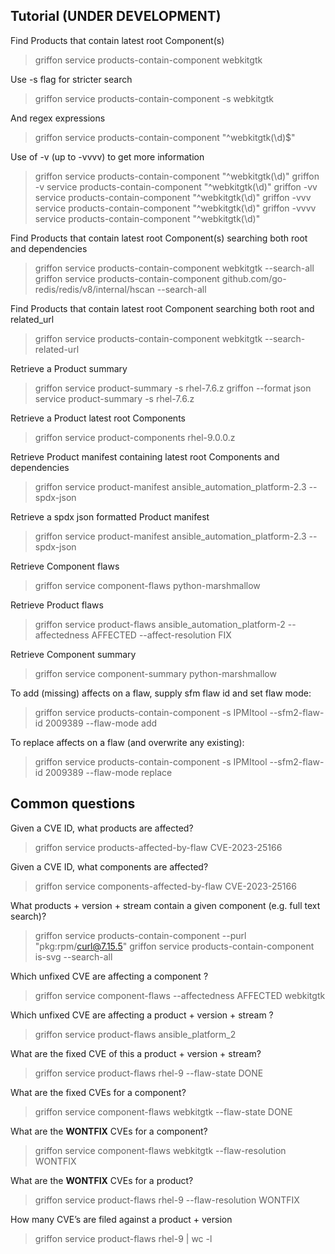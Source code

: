 ## Tutorial (UNDER DEVELOPMENT)

Find Products that contain latest root Component(s)  
> griffon service products-contain-component webkitgtk

Use -s flag for stricter search
> griffon service products-contain-component -s webkitgtk

And regex expressions
> griffon service products-contain-component "^webkitgtk(\d)$"

Use of -v (up to -vvvv) to get more information
> griffon service products-contain-component "^webkitgtk(\d)"
> griffon -v service products-contain-component "^webkitgtk(\d)"
> griffon -vv service products-contain-component "^webkitgtk(\d)"
> griffon -vvv service products-contain-component "^webkitgtk(\d)"
> griffon -vvvv service products-contain-component "^webkitgtk(\d)"

Find Products that contain latest root Component(s) searching both root and dependencies
> griffon service products-contain-component webkitgtk --search-all
> griffon service products-contain-component github.com/go-redis/redis/v8/internal/hscan --search-all      

Find Products that contain latest root Component searching both root and related_url
> griffon service products-contain-component webkitgtk --search-related-url

Retrieve a Product summary
> griffon service product-summary -s rhel-7.6.z
> griffon --format json service product-summary -s rhel-7.6.z

Retrieve a Product latest root Components
> griffon service product-components rhel-9.0.0.z

Retrieve Product manifest containing latest root Components and dependencies
> griffon service product-manifest ansible_automation_platform-2.3 --spdx-json

Retrieve a spdx json formatted Product manifest
> griffon service product-manifest ansible_automation_platform-2.3 --spdx-json

Retrieve Component flaws
> griffon service component-flaws python-marshmallow 

Retrieve Product flaws
> griffon service product-flaws ansible_automation_platform-2 --affectedness AFFECTED --affect-resolution FIX

Retrieve Component summary
> griffon service component-summary python-marshmallow 

To add (missing) affects on a flaw, supply sfm flaw id and set flaw mode:

> griffon service products-contain-component -s IPMItool --sfm2-flaw-id 2009389 --flaw-mode add
 
To replace affects on a flaw (and overwrite any existing):

> griffon service products-contain-component -s IPMItool --sfm2-flaw-id 2009389 --flaw-mode replace

## Common questions

Given a CVE ID, what products are affected?
> griffon service products-affected-by-flaw CVE-2023-25166    

Given a CVE ID, what components are affected?
> griffon service components-affected-by-flaw CVE-2023-25166 

What products + version + stream contain a given component (e.g. full
text search)?
> griffon service products-contain-component --purl "pkg:rpm/curl@7.15.5"
> griffon service products-contain-component is-svg --search-all

Which unfixed CVE are affecting a component ?
> griffon service component-flaws --affectedness AFFECTED webkitgtk

Which unfixed CVE are affecting a product + version + stream ?
> griffon service product-flaws ansible_platform_2

What are the fixed CVE of this a product + version + stream?
> griffon service product-flaws rhel-9 --flaw-state DONE

What are the fixed CVEs for a component?
> griffon service component-flaws webkitgtk --flaw-state DONE

What are the **WONTFIX** CVEs for a component?
> griffon service component-flaws webkitgtk --flaw-resolution WONTFIX

What are the **WONTFIX** CVEs for a product?
> griffon service product-flaws rhel-9 --flaw-resolution WONTFIX

How many CVE’s are filed against a product + version
> griffon service product-flaws rhel-9 | wc -l
